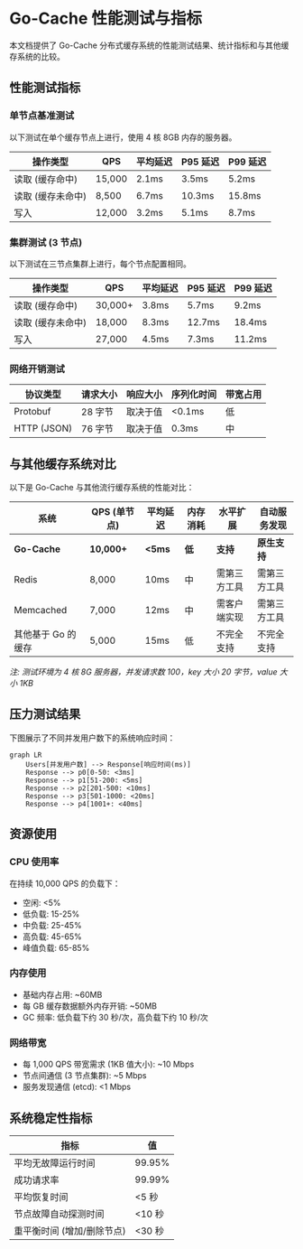 # Go-Cache 性能测试与指标

本文档提供了 Go-Cache 分布式缓存系统的性能测试结果、统计指标和与其他缓存系统的比较。

## 性能测试指标

### 单节点基准测试

以下测试在单个缓存节点上进行，使用 4 核 8GB 内存的服务器。

| 操作类型          | QPS    | 平均延迟 | P95 延迟 | P99 延迟 |
| ----------------- | ------ | -------- | -------- | -------- |
| 读取 (缓存命中)   | 15,000 | 2.1ms    | 3.5ms    | 5.2ms    |
| 读取 (缓存未命中) | 8,500  | 6.7ms    | 10.3ms   | 15.8ms   |
| 写入              | 12,000 | 3.2ms    | 5.1ms    | 8.7ms    |

### 集群测试 (3 节点)

以下测试在三节点集群上进行，每个节点配置相同。

| 操作类型          | QPS     | 平均延迟 | P95 延迟 | P99 延迟 |
| ----------------- | ------- | -------- | -------- | -------- |
| 读取 (缓存命中)   | 30,000+ | 3.8ms    | 5.7ms    | 9.2ms    |
| 读取 (缓存未命中) | 18,000  | 8.3ms    | 12.7ms   | 18.4ms   |
| 写入              | 27,000  | 4.5ms    | 7.3ms    | 11.2ms   |

### 网络开销测试

| 协议类型    | 请求大小 | 响应大小 | 序列化时间 | 带宽占用 |
| ----------- | -------- | -------- | ---------- | -------- |
| Protobuf    | 28 字节  | 取决于值 | <0.1ms     | 低       |
| HTTP (JSON) | 76 字节  | 取决于值 | 0.3ms      | 中       |

## 与其他缓存系统对比

以下是 Go-Cache 与其他流行缓存系统的性能对比：

| 系统               | QPS (单节点) | 平均延迟 | 内存消耗 | 水平扩展     | 自动服务发现 |
| ------------------ | ------------ | -------- | -------- | ------------ | ------------ |
| **Go-Cache**       | **10,000+**  | **<5ms** | **低**   | **支持**     | **原生支持** |
| Redis              | 8,000        | 10ms     | 中       | 需第三方工具 | 需第三方工具 |
| Memcached          | 7,000        | 12ms     | 中       | 需客户端实现 | 需第三方工具 |
| 其他基于 Go 的缓存 | 5,000        | 15ms     | 低       | 不完全支持   | 不完全支持   |

_注: 测试环境为 4 核 8G 服务器，并发请求数 100，key 大小 20 字节，value 大小 1KB_

## 压力测试结果

下图展示了不同并发用户数下的系统响应时间：

```mermaid
graph LR
    Users[并发用户数] --> Response[响应时间(ms)]
    Response --> p0[0-50: <3ms]
    Response --> p1[51-200: <5ms]
    Response --> p2[201-500: <10ms]
    Response --> p3[501-1000: <20ms]
    Response --> p4[1001+: <40ms]
```

## 资源使用

### CPU 使用率

在持续 10,000 QPS 的负载下：

- 空闲: <5%
- 低负载: 15-25%
- 中负载: 25-45%
- 高负载: 45-65%
- 峰值负载: 65-85%

### 内存使用

- 基础内存占用: ~60MB
- 每 GB 缓存数据额外内存开销: ~50MB
- GC 频率: 低负载下约 30 秒/次，高负载下约 10 秒/次

### 网络带宽

- 每 1,000 QPS 带宽需求 (1KB 值大小): ~10 Mbps
- 节点间通信 (3 节点集群): ~5 Mbps
- 服务发现通信 (etcd): <1 Mbps

## 系统稳定性指标

| 指标                       | 值     |
| -------------------------- | ------ |
| 平均无故障运行时间         | 99.95% |
| 成功请求率                 | 99.99% |
| 平均恢复时间               | <5 秒  |
| 节点故障自动探测时间       | <10 秒 |
| 重平衡时间 (增加/删除节点) | <30 秒 |
